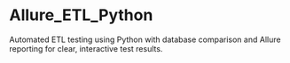 # Allure_ETL_Python
Automated ETL testing using Python with database comparison and Allure reporting for clear, interactive test results.
